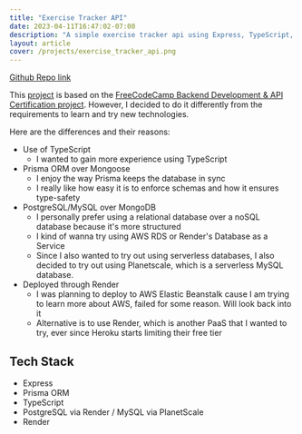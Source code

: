 ```yaml
---
title: "Exercise Tracker API"
date: 2023-04-11T16:47:02-07:00
description: "A simple exercise tracker api using Express, TypeScript, Prisma, and an SQL database."
layout: article
cover: /projects/exercise_tracker_api.png
---
```


[Github Repo link](https://github.com/jrang188/exercise-tracker)

This [project](https://exercise-tracker-qqnz.onrender.com/) is based on the [FreeCodeCamp Backend Development & API Certification project](https://www.freecodecamp.org/learn/back-end-development-and-apis/back-end-development-and-apis-projects/exercise-tracker). However, I decided to do it differently from the requirements to learn and try new technologies.

Here are the differences and their reasons:

- Use of TypeScript
  - I wanted to gain more experience using TypeScript
- Prisma ORM over Mongoose
  - I enjoy the way Prisma keeps the database in sync
  - I really like how easy it is to enforce schemas and how it ensures type-safety
- PostgreSQL/MySQL over MongoDB
  - I personally prefer using a relational database over a noSQL database because it's more structured
  - I kind of wanna try using AWS RDS or Render's Database as a Service
  - Since I also wanted to try out using serverless databases, I also decided to try out using Planetscale, which is a serverless MySQL database.
- Deployed through Render
  - I was planning to deploy to AWS Elastic Beanstalk cause I am trying to learn more about AWS, failed for some reason. Will look back into it
  - Alternative is to use Render, which is another PaaS that I wanted to try, ever since Heroku starts limiting their free tier

<!-- {{< button href="https://exercise-tracker-qqnz.onrender.com/" target="externalLinkTarget">}}
Try it out here!
{{< /button >}} -->

## Tech Stack

- Express
- Prisma ORM
- TypeScript
- PostgreSQL via Render / MySQL via PlanetScale
- Render
